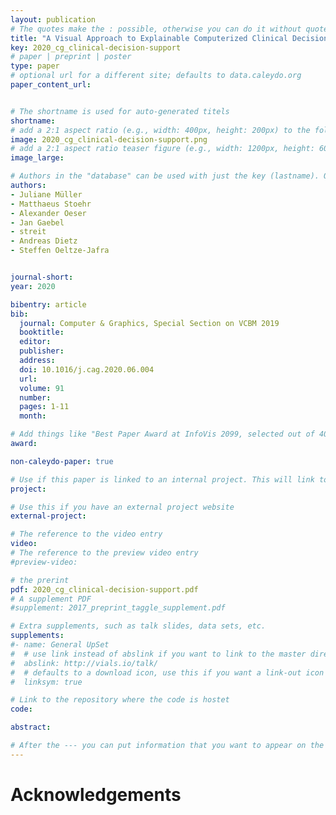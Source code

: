 ```yaml
---
layout: publication
# The quotes make the : possible, otherwise you can do it without quotes
title: "A Visual Approach to Explainable Computerized Clinical Decision Support"
key: 2020_cg_clinical-decision-support
# paper | preprint | poster
type: paper
# optional url for a different site; defaults to data.caleydo.org
paper_content_url: 


# The shortname is used for auto-generated titels
shortname: 
# add a 2:1 aspect ratio (e.g., width: 400px, height: 200px) to the folder /assets/images/papers/
image: 2020_cg_clinical-decision-support.png
# add a 2:1 aspect ratio teaser figure (e.g., width: 1200px, height: 600px) to the folder /assets/images/papers/
image_large: 

# Authors in the "database" can be used with just the key (lastname). Others can be written properly.
authors:
- Juliane Müller 
- Matthaeus Stoehr
- Alexander Oeser
- Jan Gaebel
- streit 
- Andreas Dietz
- Steffen Oeltze-Jafra


journal-short: 
year: 2020

bibentry: article
bib:
  journal: Computer & Graphics, Special Section on VCBM 2019
  booktitle: 
  editor: 
  publisher:
  address: 
  doi: 10.1016/j.cag.2020.06.004
  url: 
  volume: 91
  number: 
  pages: 1-11
  month: 

# Add things like "Best Paper Award at InfoVis 2099, selected out of 4000 submissions"
award:

non-caleydo-paper: true

# Use if this paper is linked to an internal project. This will link to the project site
project: 

# Use this if you have an external project website
external-project: 

# The reference to the video entry
video: 
# The reference to the preview video entry
#preview-video:

# the prerint
pdf: 2020_cg_clinical-decision-support.pdf
# A supplement PDF
#supplement: 2017_preprint_taggle_supplement.pdf

# Extra supplements, such as talk slides, data sets, etc.
supplements:
#- name: General UpSet
#  # use link instead of abslink if you want to link to the master directory
#  abslink: http://vials.io/talk/
#  # defaults to a download icon, use this if you want a link-out icon
#  linksym: true

# Link to the repository where the code is hostet
code: 

abstract: 

# After the --- you can put information that you want to appear on the website using markdown formatting or HTML. A good example are acknowledgements, extra references, an erratum, etc.
---
```



# Acknowledgements


